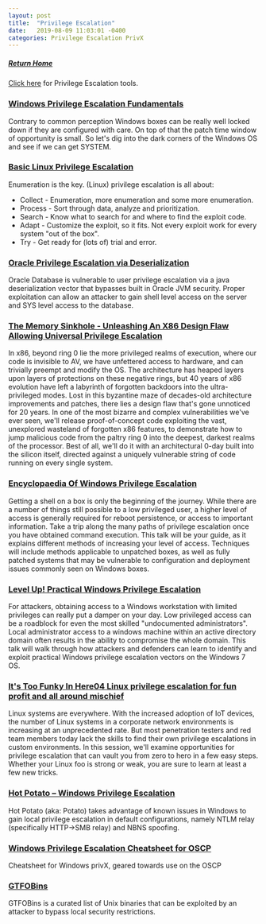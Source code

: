 ```yaml
---
layout: post
title:  "Privilege Escalation"
date:   2019-08-09 11:03:01 -0400
categories: Privilege Escalation PrivX
---
```

##### [Return Home](https://thegetch.github.io/penetration/testing/resources/2019/08/09/Home/)

[Click here](https://thegetch.github.io/PenetrationTestingResources/PrivilegeEscalationTools) for Privilege Escalation tools.

### [Windows Privilege Escalation Fundamentals](http://www.fuzzysecurity.com/tutorials/16.html)

Contrary to common perception Windows boxes can be really well locked down if they are configured with care. On top of that the patch time window of opportunity is small. So let's dig into the dark corners of the Windows OS and see if we can get SYSTEM.

### [Basic Linux Privilege Escalation](https://blog.g0tmi1k.com/2011/08/basic-linux-privilege-escalation/)

Enumeration is the key.
(Linux) privilege escalation is all about:
* 	Collect - Enumeration, more enumeration and some more enumeration.
* 	Process - Sort through data, analyze and prioritization.
* 	Search - Know what to search for and where to find the exploit code.
* 	Adapt - Customize the exploit, so it fits. Not every exploit work for every system "out of the box".
* 	Try - Get ready for (lots of) trial and error.

### [Oracle Privilege Escalation via Deserialization](http://obtruse.syfrtext.com/2018/07/oracle-privilege-escalation-via.html)

Oracle Database is vulnerable to user privilege escalation via a java deserialization vector that bypasses built in Oracle JVM security.  Proper exploitation can allow an attacker to gain shell level access on the server and SYS level access to the database.

### [The Memory Sinkhole - Unleashing An X86 Design Flaw Allowing Universal Privilege Escalation](https://www.youtube.com/watch?v=lR0nh-TdpVg)

In x86, beyond ring 0 lie the more privileged realms of execution, where our code is invisible to AV, we have unfettered access to hardware, and can trivially preempt and modify the OS. The architecture has heaped layers upon layers of protections on these negative rings, but 40 years of x86 evolution have left a labyrinth of forgotten backdoors into the ultra-privileged modes. Lost in this byzantine maze of decades-old architecture improvements and patches, there lies a design flaw that's gone unnoticed for 20 years. In one of the most bizarre and complex vulnerabilities we've ever seen, we'll release proof-of-concept code exploiting the vast, unexplored wasteland of forgotten x86 features, to demonstrate how to jump malicious code from the paltry ring 0 into the deepest, darkest realms of the processor. Best of all, we'll do it with an architectural 0-day built into the silicon itself, directed against a uniquely vulnerable string of code running on every single system.

### [Encyclopaedia Of Windows Privilege Escalation](https://www.youtube.com/watch?v=kMG8IsCohHA)

Getting a shell on a box is only the beginning of the journey. While there are a number of things still possible to a low privileged user, a higher level of access is generally required for reboot persistence, or access to important information. Take a trip along the many paths of privilege escalation once you have obtained command execution. This talk will be your guide, as it explains different methods of increasing your level of access. Techniques will include methods applicable to unpatched boxes, as well as fully patched systems that may be vulnerable to configuration and deployment issues commonly seen on Windows boxes.

### [Level Up! Practical Windows Privilege Escalation](https://www.youtube.com/watch?v=PC_iMqiuIRQ)

For attackers, obtaining access to a Windows workstation with limited privileges can really put a damper on your day. Low privileged access can be a roadblock for even the most skilled "undocumented administrators". Local administrator access to a windows machine within an active directory domain often results in the ability to compromise the whole domain. This talk will walk through how attackers and defenders can learn to identify and exploit practical Windows privilege escalation vectors on the Windows 7 OS.

### [It's Too Funky In Here04 Linux privilege escalation for fun profit and all around mischief](https://www.youtube.com/watch?v=dk2wsyFiosg)

Linux systems are everywhere. With the increased adoption of IoT devices, the number of Linux systems in a corporate network environments is increasing at an unprecedented rate. But most penetration testers and red team members today lack the skills to find their own privilege escalations in custom environments. In this session, we'll examine opportunities for privilege escalation that can vault you from zero to hero in a few easy steps. Whether your Linux foo is strong or weak, you are sure to learn at least a few new tricks.

### [Hot Potato – Windows Privilege Escalation](https://foxglovesecurity.com/2016/01/16/hot-potato/)

Hot Potato (aka: Potato) takes advantage of known issues in Windows to gain local privilege escalation in default configurations, namely NTLM relay (specifically HTTP->SMB relay) and NBNS spoofing.

### [Windows Privilege Escalation Cheatsheet for OSCP](https://www.hackingdream.net/2020/03/windows-privilege-escalation-cheatsheet-for-oscp.html)

Cheatsheet for Windows privX, geared towards use on the OSCP

### [GTFOBins](https://gtfobins.github.io/)

GTFOBins is a curated list of Unix binaries that can be exploited by an attacker to bypass local security restrictions.
